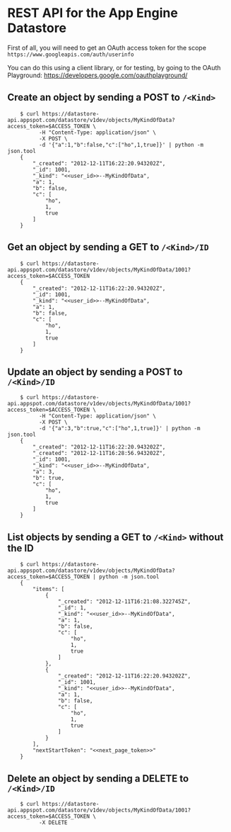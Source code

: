 REST API for the App Engine Datastore
=====================================

First of all, you will need to get an OAuth access token for the scope `https://www.googleapis.com/auth/userinfo`

You can do this using a client library, or for testing, by going to the OAuth Playground: https://developers.google.com/oauthplayground/

Create an object by sending a POST to `/<Kind>`
-----------------------------------------------
        $ curl https://datastore-api.appspot.com/datastore/v1dev/objects/MyKindOfData?access_token=$ACCESS_TOKEN \
              -H "Content-Type: application/json" \
              -X POST \
              -d '{"a":1,"b":false,"c":["ho",1,true]}' | python -m json.tool
        {
            "_created": "2012-12-11T16:22:20.943202Z", 
            "_id": 1001, 
            "_kind": "<<user_id>>--MyKindOfData", 
            "a": 1, 
            "b": false, 
            "c": [
                "ho", 
                1, 
                true
            ]
        }

Get an object by sending a GET to `/<Kind>/ID`
----------------------------------------------
        $ curl https://datastore-api.appspot.com/datastore/v1dev/objects/MyKindOfData/1001?access_token=$ACCESS_TOKEN
        {
            "_created": "2012-12-11T16:22:20.943202Z", 
            "_id": 1001, 
            "_kind": "<<user_id>>--MyKindOfData", 
            "a": 1, 
            "b": false, 
            "c": [
                "ho", 
                1, 
                true
            ]
        }

Update an object by sending a POST to `/<Kind>/ID`
--------------------------------------------------
        $ curl https://datastore-api.appspot.com/datastore/v1dev/objects/MyKindOfData/1001?access_token=$ACCESS_TOKEN \
              -H "Content-Type: application/json" \
              -X POST \
              -d '{"a":3,"b":true,"c":["ho",1,true]}' | python -m json.tool
        {
            "_created": "2012-12-11T16:22:20.943202Z", 
            "_created": "2012-12-11T16:28:56.943202Z", 
            "_id": 1001, 
            "_kind": "<<user_id>>--MyKindOfData", 
            "a": 3, 
            "b": true, 
            "c": [
                "ho", 
                1, 
                true
            ]
        }

List objects by sending a GET to `/<Kind>` without the ID
---------------------------------------------------------
        $ curl https://datastore-api.appspot.com/datastore/v1dev/objects/MyKindOfData?access_token=$ACCESS_TOKEN | python -m json.tool
        {
            "items": [
                {
                    "_created": "2012-12-11T16:21:08.322745Z", 
                    "_id": 1, 
                    "_kind": "<<user_id>>--MyKindOfData", 
                    "a": 1, 
                    "b": false, 
                    "c": [
                        "ho", 
                        1, 
                        true
                    ]
                }, 
                {
                    "_created": "2012-12-11T16:22:20.943202Z", 
                    "_id": 1001, 
                    "_kind": "<<user_id>>--MyKindOfData", 
                    "a": 1, 
                    "b": false, 
                    "c": [
                        "ho", 
                        1, 
                        true
                    ]
                }
            ], 
            "nextStartToken": "<<next_page_token>>"
        }


Delete an object by sending a DELETE to `/<Kind>/ID`
--------------------------------------------------
        $ curl https://datastore-api.appspot.com/datastore/v1dev/objects/MyKindOfData/1001?access_token=$ACCESS_TOKEN \
              -X DELETE